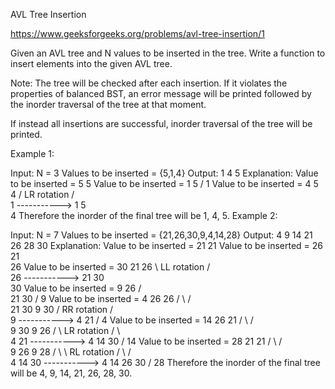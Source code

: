 
AVL Tree Insertion




https://www.geeksforgeeks.org/problems/avl-tree-insertion/1

Given an AVL tree and N values to be inserted in the tree. Write a function to insert elements into the given AVL tree.



Note:
The tree will be checked after each insertion. 
If it violates the properties of balanced BST, an error message will be printed followed by the inorder traversal of the tree at that moment.


If instead all insertions are successful, inorder traversal of the tree will be printed.

Example 1:

Input:
N = 3
Values to be inserted = {5,1,4} 
Output:
1 4 5
Explanation:
Value to be inserted = 5
    5
Value to be inserted = 1
    5
   /
  1
Value to be inserted = 4
  5                     4
 /    LR rotation        /  \
1    ----------->       1   5
 \
 4
Therefore the inorder of the final tree will be 1, 4, 5.
Example 2:

Input:
N = 7
Values to be inserted = {21,26,30,9,4,14,28} 
Output:
4 9 14 21 26 28 30
Explanation:
Value to be inserted = 21
    21
Value to be inserted = 26
    21
     \
     26
Value to be inserted = 30
  21                        26
   \      LL rotation         /  \
   26    ----------->       21  30
    \
     30
Value to be inserted = 9
    26
   /  \
  21  30
 /
9
Value to be inserted = 4
      26                          26
     /  \                          /  \
    21  30                      9   30
   /          RR rotation        /  \
  9          ----------->       4  21
 /
4
Value to be inserted = 14
      26                          21
     /  \                          /  \
    9   30                      9   26
   / \          LR rotation      /  \    \
  4  21        ----------->    4  14  30
     /
    14
Value to be inserted = 28
      21                          21
     /  \                          /  \
    9   26                      9   28
   / \    \     RL rotation       / \    / \
  4  14   30   ----------->   4  14 26 30
          /
         28
Therefore the inorder of the final tree will be 4, 9, 14, 21, 26, 28, 30.
